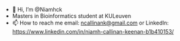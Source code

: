 - 👋 Hi, I’m @Niamhck
- Masters in Bioinformatics student at KULeuven
- 📫 How to reach me email: ncallinank@gmail.com or LinkedIn: https://www.linkedin.com/in/niamh-callinan-keenan-b1b410153/

<!---
Niamhck/Niamhck is a ✨ special ✨ repository because its `README.md` (this file) appears on your GitHub profile.
You can click the Preview link to take a look at your changes.
--->
